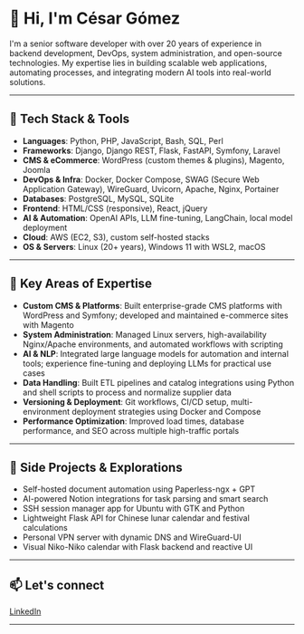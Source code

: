 # 👋 Hi, I'm César Gómez

I'm a senior software developer with over 20 years of experience in backend development, DevOps, system administration, and open-source technologies. My expertise lies in building scalable web applications, automating processes, and integrating modern AI tools into real-world solutions.

---

## 🚀 Tech Stack & Tools

- **Languages**: Python, PHP, JavaScript, Bash, SQL, Perl  
- **Frameworks**: Django, Django REST, Flask, FastAPI, Symfony, Laravel  
- **CMS & eCommerce**: WordPress (custom themes & plugins), Magento, Joomla  
- **DevOps & Infra**: Docker, Docker Compose, SWAG (Secure Web Application Gateway), WireGuard, Uvicorn, Apache, Nginx, Portainer  
- **Databases**: PostgreSQL, MySQL, SQLite  
- **Frontend**: HTML/CSS (responsive), React, jQuery  
- **AI & Automation**: OpenAI APIs, LLM fine-tuning, LangChain, local model deployment  
- **Cloud**: AWS (EC2, S3), custom self-hosted stacks  
- **OS & Servers**: Linux (20+ years), Windows 11 with WSL2, macOS  

---

## 🧠 Key Areas of Expertise

- **Custom CMS & Platforms**: Built enterprise-grade CMS platforms with WordPress and Symfony; developed and maintained e-commerce sites with Magento  
- **System Administration**: Managed Linux servers, high-availability Nginx/Apache environments, and automated workflows with scripting  
- **AI & NLP**: Integrated large language models for automation and internal tools; experience fine-tuning and deploying LLMs for practical use cases  
- **Data Handling**: Built ETL pipelines and catalog integrations using Python and shell scripts to process and normalize supplier data  
- **Versioning & Deployment**: Git workflows, CI/CD setup, multi-environment deployment strategies using Docker and Compose  
- **Performance Optimization**: Improved load times, database performance, and SEO across multiple high-traffic portals  

---

## 🧩 Side Projects & Explorations

- Self-hosted document automation using Paperless-ngx + GPT  
- AI-powered Notion integrations for task parsing and smart search  
- SSH session manager app for Ubuntu with GTK and Python  
- Lightweight Flask API for Chinese lunar calendar and festival calculations  
- Personal VPN server with dynamic DNS and WireGuard-UI  
- Visual Niko-Niko calendar with Flask backend and reactive UI  

---

## 📫 Let's connect

[LinkedIn](https://www.linkedin.com/in/cesar-gomez-antonio/)

---
